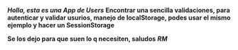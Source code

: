***Holla, esta es una App de Users***
**Encontrar una sencilla validaciones, para autenticar y validar usurios, manejo de localStorage, podes usar el mismo ejemplo y hacer un SessionStorage**

**Se los dejo para que suen lo q necesiten, saludos**
***RM***
